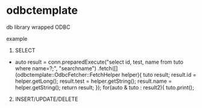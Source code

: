# odbctemplate

db library wrapped ODBC

example 
1.  SELECT
-  auto result = conn.preparedExecute("select id, test, name from tuto where name=?;", "searchname")
            .fetch<tuto>([](odbctemplate::OdbcFetcher::FetchHelper helper){
                tuto result;
                result.id = helper.getLong();
                result.test = helper.getString();
                result.name = helper.getString();
                return result;
            });
    for(auto & tuto : result2){
        tuto.print();

2. INSERT/UPDATE/DELETE

